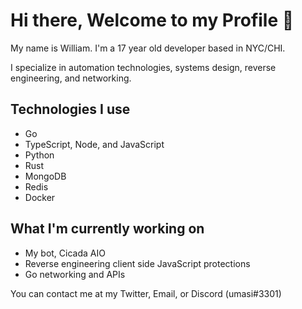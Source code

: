 # Hi there, Welcome to my Profile 👋

My name is William. I'm a 17 year old developer based in NYC/CHI.

I specialize in automation technologies, systems design, reverse engineering, and networking.

## Technologies I use
- Go
- TypeScript, Node, and JavaScript
- Python
- Rust
- MongoDB
- Redis
- Docker

## What I'm currently working on
- My bot, Cicada AIO
- Reverse engineering client side JavaScript protections
- Go networking and APIs

You can contact me at my Twitter, Email, or Discord (umasi#3301)
